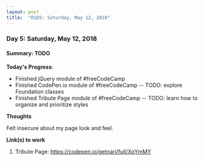 ```yaml
---
layout: post
title:  "R1D5: Saturday, May 12, 2018"
---
```


### Day 5: Saturday, May 12, 2018
#### Summary: TODO

**Today's Progress**: 

- Finished jQuery module of #freeCodeCamp 
- Finished CodePen.io module of #freeCodeCamp
-- TODO: explore Foundation classes
- Finished Tribute Page module of #freeCodeCamp
-- TODO: learn how to organize and prioritize styles

**Thoughts** 

Felt insecure about my page look and feel.

**Link(s) to work**
1. Tribute Page: <a href="https://codepen.io/getnari/full/XqYmMY">https://codepen.io/getnari/full/XqYmMY</a>

